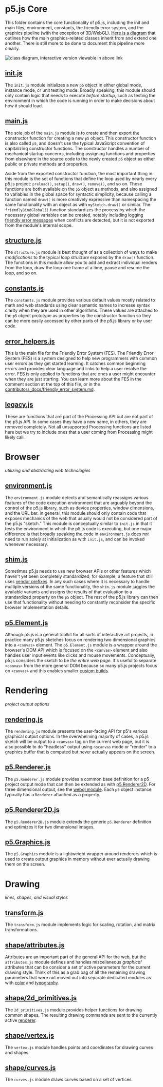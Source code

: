 # p5.js Core

This folder contains the core functionality of p5.js, including the init and main files, environment, constants, the friendly error system, and the graphics pipeline (with the exception of 3D/WebGL). [Here is a diagram](
https://sketchboard.me/zBOkvPuQisyA#/) that outlines how the main graphics-related classes inherit from and extend one another. There is still more to be done to document this pipeline more clearly.

![class diagram, interactive version viewable in above link](../../contributor_docs/images/p5-graphics-diagram.png)

## [init.js](./init.js)

The `init.js` module initializes a new `p5` object in either global mode, instance mode, or unit testing mode. Broadly speaking, this module should only contain logic that needs to execute *before startup*, such as testing the environment in which the code is running in order to make decisions about how it should load.

## [main.js](./main.js)

The sole job of the `main.js` module is to create and then export the constructor function for creating a new `p5` object. This constructor function is also called `p5`, and doesn't use the typical JavaScript convention of capitalizing constructor functions. The constructor handles a number of mechanical startup concerns, including assigning functions and properties from elsewhere in the source code to the newly created `p5` object as either public or private methods and properties.

Aside from the exported constructor function, the most important thing in this module is the set of functions that define the loop used by nearly every p5.js project: `preload()`, `setup()`, `draw()`, `remove()`, and so on. These functions are both available on the `p5` object as methods, and also assigned to variables in the global space for syntactic simplicity, because calling a function named `draw()` is more creatively expressive than namespacing the same functionality with an object as with `mySketch.draw()` or similar. The `friendlyBindGlobal()` function standardizes the process by which the necessary global variables can be created, notably including logging [friendly error messages](https://github.com/processing/p5.js/blob/master/contributor_docs/friendly_error_system.md) when conflicts are detected, but it is not exported from the module's internal scope.

## [structure.js](./structure.js)

The `structure.js` module is best thought of as a collection of ways to make *modifications* to the typical *loop structure* exposed by the `draw()` function. The functions in this module allow you to add and extract individual renders from the loop, draw the loop one frame at a time, pause and resume the loop, and so on.

## [constants.js](./constants.js)

The `constants.js` module provides various default values mostly related to math and web standards using clear semantic names to increase syntax clarity when they are used in other algorithms. These values are attached to the `p5` object prototype as properties by the constructor function so they can be more easily accessed by other parts of the p5.js library or by user code.

## [error_helpers.js](./error_helpers.js)
This is the main file for the Friendly Error System (FES). The Friendly Error System (FES) is a system designed to help new programmers with common user errors as they get started learning. It catches common beginning errors and provides clear language and links to help a user resolve the error. FES is only applied to functions that are ones a user might encounter when they are just starting.  You can learn more about the FES in the comment section at the top of this file, or in the [contributors_docs/friendly_error_system.md](https://github.com/processing/p5.js/blob/master/contributor_docs/friendly_error_system.md).

## [legacy.js](./legacy.js)
These are functions that are part of the Processing API but are not part of the p5.js API. In some cases they have a new name, in others, they are removed completely. Not all unsupported Processing functions are listed here but we try to include ones that a user coming from Processing might likely call.

# Browser

*utilizing and abstracting web technologies*

## [environment.js](./environment.js)

The `environment.js` module detects and semantically reassigns various features of the code execution environment that are arguably beyond the control of the p5.js library, such as device properties, window dimensions, and the URL bar. In general, this module should only contain code that exposes mechanics of the web that usually would not be considered part of the p5.js "sketch." This module is conceptually similar to `init.js` in that it tests the environment in which the p5.js code is executing, but one major difference is that broadly speaking the code in `environment.js` does *not* need to run solely at initialization as with `init.js`, and can be invoked whenever necessary.

## [shim.js](./shim.js)

Sometimes p5.js needs to use new browser APIs or other features which haven't yet been completely standardized; for example, a feature that still uses [vendor prefixes](https://developer.mozilla.org/en-US/docs/Glossary/Vendor_Prefix). In any such cases where it is necessary to handle multiple versions of the same functionality, the `shim.js` module juggles the available variants and assigns the results of that evaluation to a standardized property on the `p5` object. The rest of the p5.js library can then use that functionality without needing to constantly reconsider the specific browser implementation details.

## [p5.Element.js](./p5.Element.js)

Although p5.js is a general toolkit for all sorts of interactive art projects, in practice many p5.js sketches focus on rendering two dimensional graphics into a `<canvas>` element. The `p5.Element.js` module is a wrapper around the browser's DOM API which is focused on the `<canvas>` element and also handles user input events like clicks and mouse movements. Conceptually, p5.js considers the sketch to be *the entire web page*. It's useful to separate `<canvas>` from the more general DOM because so many p5.js projects focus on `<canvas>` and this enables smaller [custom builds](https://github.com/processing/p5.js/blob/master/contributor_docs/custom_p5_build.md). 

# Rendering

*project output options*

## [rendering.js](./rendering.js)

The `rendering.js` module presents the user-facing API for p5's various graphical output options. In the overwhelming majority of cases, a p5.js sketch will be output to a `<canvas>` tag on the current web page, but it is also possible to do "headless" output using `nocanvas` mode or "render" to a graphics buffer that is computed but never actually appears on the screen.

## [p5.Renderer.js](./p5.Renderer.js)

The `p5.Renderer.js` module provides a common base definition for a p5 project output mode that can then be extended as with [p5.Renderer2D](./p5.Renderer2D.js). For three dimensional output, see the [webgl module](../webgl/). Each `p5` object instance typically has a `Renderer` attached as a property.

## [p5.Renderer2D.js](./p5.Renderer2D.js)

The `p5.Renderer2D.js` module extends the generic `p5.Renderer` definition and optimizes it for two dimensional images.

## [p5.Graphics.js](./p5.Graphics.js)

The `p5.Graphics` module is a lightweight wrapper around renderers which is used to create output graphics in memory without ever actually drawing them on the screen.

# Drawing

*lines, shapes, and visual styles*

## [transform.js](./transform.js)

The `transform.js` module implements logic for scaling, rotation, and matrix transformations.


## [shape/attributes.js](./shape/attributes.js)

Attributes are an important part of the general API for the web, but the `attributes.js` module defines and handles miscellaneous *graphical* attributes that can be consider a set of active parameters for the current drawing style. Think of this as a grab bag of all the remaining drawing parameters that were not moved out into separate dedicated modules as with [color](../color/) and [typography](../typography/).

## [shape/2d_primitives.js](./shape/2d_primitives.js)

The `2d_primitives.js` module provides helper functions for drawing common shapes. The resulting drawing commands are sent to the currently active [renderer](./rendering.js).

## [shape/vertex.js](./shape/vertex.js)

The `vertex.js` module handles points and coordinates for drawing curves and shapes.

## [shape/curves.js](./shape/curves.js)

The `curves.js` module draws curves based on a set of vertices.
